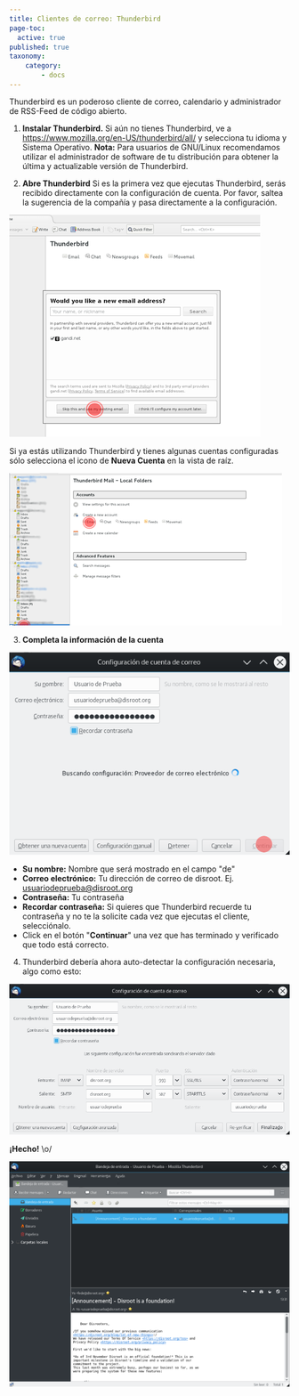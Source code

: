 ```yaml
---
title: Clientes de correo: Thunderbird
page-toc:
  active: true
published: true
taxonomy:
    category:
        - docs
---
```

Thunderbird es un poderoso cliente de correo, calendario y administrador de RSS-Feed de código abierto.

1. **Instalar Thunderbird.**
Si aún no tienes Thunderbird, ve a https://www.mozilla.org/en-US/thunderbird/all/ y selecciona tu idioma y Sistema Operativo. **Nota:** Para usuarios de GNU/Linux recomendamos utilizar el administrador de software de tu distribución para obtener la última y actualizable versión de Thunderbird.

2. **Abre Thunderbird**
Si es la primera vez que ejecutas Thunderbird, serás recibido directamente con la configuración de cuenta. Por favor, saltea la sugerencia de la compañía y pasa directamente a la configuración.

![](en/thunderbird_setup1.png)

Si ya estás utilizando Thunderbird y tienes algunas cuentas configuradas sólo selecciona el icono de **Nueva Cuenta** en la vista de raíz.

![](en/thunderbird_setup2.png)

3. **Completa la información de la cuenta**

![](es/thunderbird_setup3.png)

- **Su nombre:** Nombre que será mostrado en el campo "de"
- **Correo electrónico:** Tu dirección de correo de disroot. Ej. usuariodeprueba@disroot.org
- **Contraseña:** Tu contraseña
- **Recordar contraseña:** Si quieres que Thunderbird recuerde tu contraseña y no te la solicite cada vez que ejecutas el cliente, selecciónalo.
- Click en el botón "**Continuar**" una vez que has terminado y verificado que todo está correcto.

4. Thunderbird debería ahora auto-detectar la configuración necesaria, algo como esto:

![](es/thunderbird_setup4.png)

**¡Hecho!** \o/

![](es/thunderbird_setup5.png)

